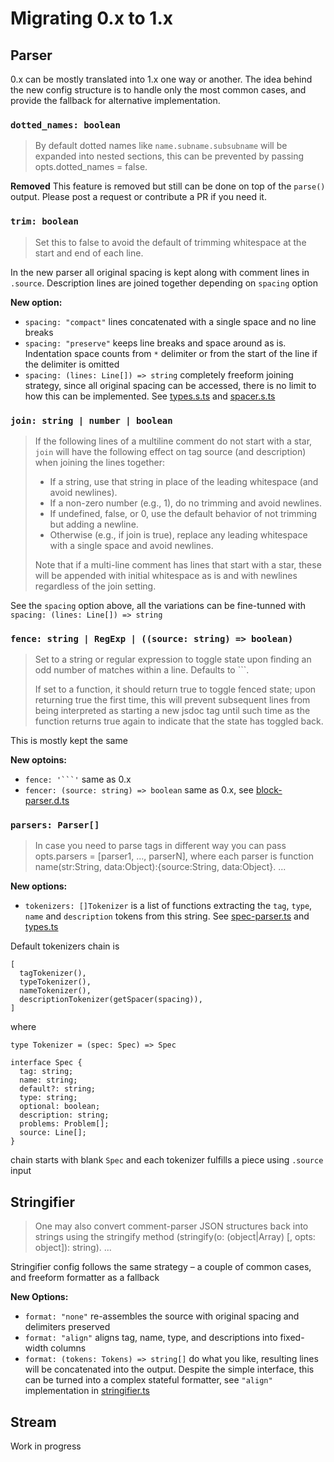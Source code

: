 # Migrating 0.x to 1.x

## Parser

0.x can be mostly translated into 1.x one way or another. The idea behind the new config structure is to handle only the most common cases, and provide the fallback for alternative implementation.

### `dotted_names: boolean`

> By default dotted names like `name.subname.subsubname` will be expanded into nested sections, this can be prevented by passing opts.dotted_names = false.

**Removed** This feature is removed but still can be done on top of the `parse()` output. Please post a request or contribute a PR if you need it.

### `trim: boolean`

> Set this to false to avoid the default of trimming whitespace at the start and end of each line.

In the new parser all original spacing is kept along with comment lines in `.source`. Description lines are joined together depending on `spacing` option

**New option:**

- `spacing: "compact"` lines concatenated with a single space and no line breaks
- `spacing: "preserve"` keeps line breaks and space around as is. Indentation space counts from `*` delimiter or from the start of the line if the delimiter is omitted
- `spacing: (lines: Line[]) => string` completely freeform joining strategy, since all original spacing can be accessed, there is no limit to how this can be implemented. See [types.s.ts](./lib/types.s.ts) and [spacer.s.ts](./lib/spacer.s.ts)

### `join: string | number | boolean`

> If the following lines of a multiline comment do not start with a star, `join` will have the following effect on tag source (and description) when joining the lines together:
>
> - If a string, use that string in place of the leading whitespace (and avoid newlines).
> - If a non-zero number (e.g., 1), do no trimming and avoid newlines.
> - If undefined, false, or 0, use the default behavior of not trimming but adding a newline.
> - Otherwise (e.g., if join is true), replace any leading whitespace with a single space and avoid newlines.
>
> Note that if a multi-line comment has lines that start with a star, these will be appended with initial whitespace as is and with newlines regardless of the join setting.

See the `spacing` option above, all the variations can be fine-tunned with `spacing: (lines: Line[]) => string`

### `fence: string | RegExp | ((source: string) => boolean)`

> Set to a string or regular expression to toggle state upon finding an odd number of matches within a line. Defaults to ```.
>
> If set to a function, it should return true to toggle fenced state; upon returning true the first time, this will prevent subsequent lines from being interpreted as starting a new jsdoc tag until such time as the function returns true again to indicate that the state has toggled back.

This is mostly kept the same

**New optoins:**

- ` fence: '```' ` same as 0.x
- `fencer: (source: string) => boolean` same as 0.x, see [block-parser.d.ts](./lib/block-parser.d.ts)

### `parsers: Parser[]`

> In case you need to parse tags in different way you can pass opts.parsers = [parser1, ..., parserN], where each parser is function name(str:String, data:Object):{source:String, data:Object}.
> ...

**New options:**

- `tokenizers: []Tokenizer` is a list of functions extracting the `tag`, `type`, `name` and `description` tokens from this string. See [spec-parser.ts](./lib/spec-parser.ts) and [types.ts](./lib/types.ts)

Default tokenizers chain is

```
[
  tagTokenizer(),
  typeTokenizer(),
  nameTokenizer(),
  descriptionTokenizer(getSpacer(spacing)),
]
```

where

```
type Tokenizer = (spec: Spec) => Spec

interface Spec {
  tag: string;
  name: string;
  default?: string;
  type: string;
  optional: boolean;
  description: string;
  problems: Problem[];
  source: Line[];
}
```

chain starts with blank `Spec` and each tokenizer fulfills a piece using `.source` input

## Stringifier

> One may also convert comment-parser JSON structures back into strings using the stringify method (stringify(o: (object|Array) [, opts: object]): string).
> ...

Stringifier config follows the same strategy – a couple of common cases, and freeform formatter as a fallback

**New Options:**

- `format: "none"` re-assembles the source with original spacing and delimiters preserved
- `format: "align"` aligns tag, name, type, and descriptions into fixed-width columns
- `format: (tokens: Tokens) => string[]` do what you like, resulting lines will be concatenated into the output. Despite the simple interface, this can be turned into a complex stateful formatter, see `"align"` implementation in [stringifier.ts](./src/stringifier.ts)

## Stream

Work in progress
